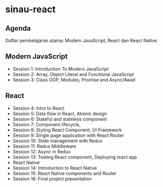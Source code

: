 # sinau-react
## Agenda
Daftar pembelajaran utama: Modern JavaScript, React dan React Native.

## Modern JavaScript
- Session 1: Introduction To Modern JavaScript
- Session 2: Array, Object Literal and Functional JavaScript
- Session 3: Class OOP, Modules, Promise and Async/Await

## React
- Session 4: Intro to React
- Session 5: Data flow in React, Atomic design
- Session 6: Stateful and stateless component
- Session 7: Component lifecycle, 
- Session 8: Styling React Component, UI Framework
- Session 9: Single page application with React Router
- Session 10: State management with Redux
- Session 11: Redux Middleware
- Session 12: Async in Redux
- Session 13: Testing React component, Deploying react app
- React Native
- Session 14: Introduction to React Native
- Session 15: React Native components and Router
- Session 16: Final project presentation
